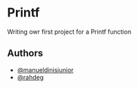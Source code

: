 # Printf

Writing owr first project for a Printf function

## Authors

- [@manueldinisjunior](https://github.com/manueldinisjunior)
- [@rahdeg](https://github.com/Rahdeg)

